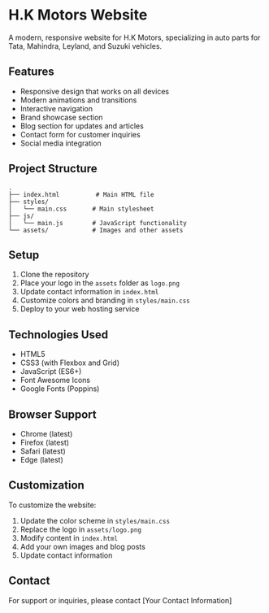 # H.K Motors Website

A modern, responsive website for H.K Motors, specializing in auto parts for Tata, Mahindra, Leyland, and Suzuki vehicles.

## Features

- Responsive design that works on all devices
- Modern animations and transitions
- Interactive navigation
- Brand showcase section
- Blog section for updates and articles
- Contact form for customer inquiries
- Social media integration

## Project Structure

```
.
├── index.html          # Main HTML file
├── styles/
│   └── main.css       # Main stylesheet
├── js/
│   └── main.js        # JavaScript functionality
└── assets/            # Images and other assets
```

## Setup

1. Clone the repository
2. Place your logo in the `assets` folder as `logo.png`
3. Update contact information in `index.html`
4. Customize colors and branding in `styles/main.css`
5. Deploy to your web hosting service

## Technologies Used

- HTML5
- CSS3 (with Flexbox and Grid)
- JavaScript (ES6+)
- Font Awesome Icons
- Google Fonts (Poppins)

## Browser Support

- Chrome (latest)
- Firefox (latest)
- Safari (latest)
- Edge (latest)

## Customization

To customize the website:

1. Update the color scheme in `styles/main.css`
2. Replace the logo in `assets/logo.png`
3. Modify content in `index.html`
4. Add your own images and blog posts
5. Update contact information

## Contact

For support or inquiries, please contact [Your Contact Information] 